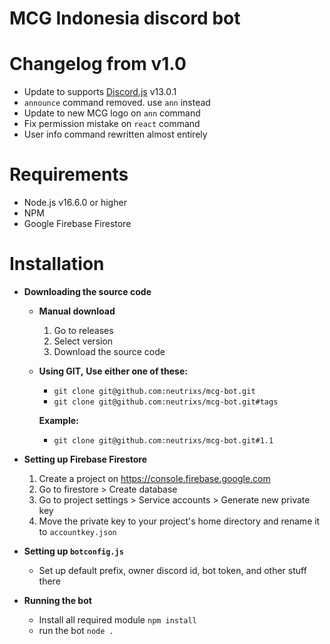 
# MCG Indonesia discord bot

# Changelog from v1.0

 - Update to supports <a href="https://github.com/discordjs/discord.js">Discord.js</a> v13.0.1
 - `announce` command removed. use `ann` instead
 - Update to new MCG logo on `ann` command
 - Fix permission mistake on `react` command
 - User info command rewritten almost entirely
 
 # Requirements
 
 - Node.js v16.6.0 or higher
 - NPM
 - Google Firebase Firestore
 
 # Installation
 - **Downloading the source code**
	 - **Manual download**
	 	<ol type="1">
			<li>Go to releases</li>
			<li>Select version</li>
			<li>Download the source code</li>
		</ol>
	- **Using GIT,**
		 **Use either one of these:**
		- `git clone git@github.com:neutrixs/mcg-bot.git`
		- `git clone git@github.com:neutrixs/mcg-bot.git#tags`
		
		**Example:**
		- `git clone git@github.com:neutrixs/mcg-bot.git#1.1`

- **Setting up Firebase Firestore**
	<ol type="1">
		<li>Create a project on <a href="https://console.firebase.google.com">https://console.firebase.google.com</a></li>
		<li>Go to firestore > Create database</li>
		<li>Go to project settings > Service accounts > Generate new private key</li>
		<li>Move the private key to your project's home directory and rename it to <code>accountkey.json</code></li>
	</ol>

- **Setting up `botconfig.js`**
	- Set up default prefix, owner discord id, bot token, and other stuff there

- **Running the bot**
	- Install all required module `npm install`
	- run the bot `node .`